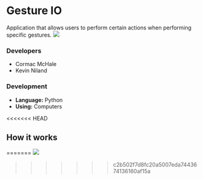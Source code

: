# Gesture IO
Application that allows users to perform certain actions when performing specific gestures.
![](https://github.com/cormacmchale/SignWriter/blob/master/project_flow_diagram.PNG)

### Developers
* Cormac McHale
* Kevin Niland

### Development
* **Language:** Python
* **Using:** Computers

<<<<<<< HEAD
## How it works
=======
![](https://github.com/cormacmchale/SignWriter/blob/master/project_flow_diagram.PNG)
>>>>>>> c2b502f7d8fc20a5007eda7443674136160af15a
